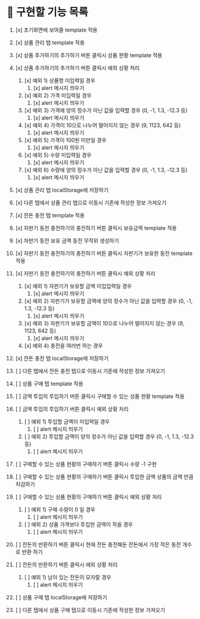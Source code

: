 # 📄 구현할 기능 목록

1. [x] 초기화면에 보여줄 template 적용
2. [x] 상품 관리 탭 template 적용
3. [x] 상품 추가하기의 추가하기 버튼 클릭시 상품 현황 template 적용
4. [x] 상품 추가하기의 추가하기 버튼 클릭시 예외 상황 처리

   1. [x] 예외 1) 상품명 미입력일 경우
      1. [x] alert 메시지 띄우기
   2. [x] 예외 2) 가격 미입력일 경우
      1. [x] alert 메시지 띄우기
   3. [x] 예외 3) 가격에 양의 정수가 아닌 값을 입력할 경우 (0, -1, 1.3, -12.3 등)
      1. [x] alert 메시지 띄우기
   4. [x] 예외 4) 가격이 10으로 나누어 떨어지지 않는 경우 (9, 1123, 642 등)
      1. [x] alert 메시지 띄우기
   5. [x] 예외 5) 가격이 100원 미만일 경우
      1. [x] alert 메시지 띄우기
   6. [x] 예외 5) 수량 미입력일 경우
      1. [x] alert 메시지 띄우기
   7. [x] 예외 6) 수량에 양의 정수가 아닌 값을 입력할 경우 (0, -1, 1.3, -12.3 등)
      1. [x] alert 메시지 띄우기

5. [x] 상품 관리 탭 localStorage에 저장하기
6. [x] 다른 탭에서 상품 관리 탭으로 이동시 기존에 작성한 정보 가져오기
7. [x] 잔돈 충전 탭 template 적용
8. [x] 자판기 동전 충전하기의 충전하기 버튼 클릭시 보유금액 template 적용
9. [x] 자판기 동전 보유 금액 동전 무작위 생성하기
10. [x] 자판기 동전 충전하기의 충전하기 버튼 클릭시 자판기가 보유한 동전 template 적용
11. [x] 자판기 동전 충전하기의 충전하기 버튼 클릭시 예외 상황 처리

    1. [x] 예외 1) 자판기가 보유할 금액 미입입력일 경우
       1. [x] alert 메시지 띄우기
    2. [x] 예외 2) 자판기가 보유할 금액에 양의 정수가 아닌 값을 입력할 경우 (0, -1, 1.3, -12.3 등)
       1. [x] alert 메시지 띄우기
    3. [x] 예외 3) 자판기가 보유할 금액이 10으로 나누어 떨어지지 않는 경우 (9, 1123, 642 등)
       1. [x] alert 메시지 띄우기
    4. [x] 예외 4) 충전을 여러번 하는 경우

12. [x] 잔돈 충전 탭 localStorage에 저장하기
13. [ ] 다른 탭에서 잔돈 충전 탭으로 이동시 기존에 작성한 정보 가져오기
14. [ ] 상품 구매 탭 template 적용
15. [ ] 금액 투입의 투입하기 버튼 클릭시 구매할 수 있는 상품 현황 template 적용
16. [ ] 금액 투입의 투입하기 버튼 클릭시 예외 상황 처리

    1. [ ] 예외 1) 투입할 금액이 미입력일 경우
       1. [ ] alert 메시지 띄우기
    2. [ ] 예외 2) 투입할 금액이 양의 정수가 아닌 값을 입력할 경우 (0, -1, 1.3, -12.3 등)
       1. [ ] alert 메시지 띄우기

17. [ ] 구매할 수 있는 상품 현황의 구매하기 버튼 클릭시 수량 -1 구현
18. [ ] 구매할 수 있는 상품 현황의 구매하기 버튼 클릭시 투입한 금액 상품의 금액 만큼 차감하기
19. [ ] 구매할 수 있는 상품 현황의 구매하기 버튼 클릭시 예외 상황 처리

    1. [ ] 예외 1) 구매 수량이 0 일 경우
       1. [ ] alert 메시지 띄우기
    2. [ ] 예외 2) 상품 가격보다 투입한 금액이 작을 경우
       1. [ ] alert 메시지 띄우기

20. [ ] 잔돈의 반환하기 버튼 클릭시 현재 잔돈 충전해둔 잔돈에서 가장 작은 동전 개수로 반환 하기
21. [ ] 잔돈의 반환하기 버튼 클릭시 에외 상황 처리

    1. [ ] 예외 1) 남아 있는 잔돈이 모자랄 경우
       1. [ ] alert 메시지 띄우기

22. [ ] 상품 구매 탭 localStorage에 저장하기
23. [ ] 다른 탭에서 상품 구매 탭으로 이동시 기존에 작성한 정보 가져오기
